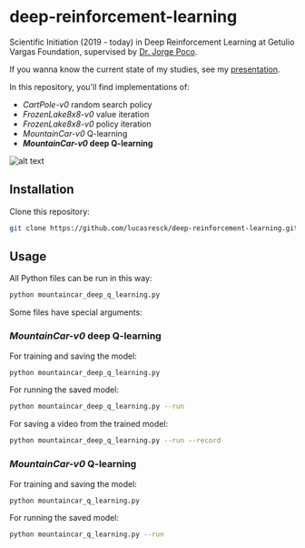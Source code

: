 # deep-reinforcement-learning

Scientific Initiation (2019 - today) in Deep Reinforcement Learning at Getulio Vargas Foundation, supervised by [Dr. Jorge Poco](https://github.com/jpocom).

If you wanna know the current state of my studies, see my [presentation](https://github.com/lucasresck/deep-reinforcement-learning/blob/master/presentations/partial_presentation.pdf).

In this repository, you'll find implementations of:
- *CartPole-v0* random search policy
- *FrozenLake8x8-v0* value iteration
- *FrozenLake8x8-v0* policy iteration
- *MountainCar-v0* Q-learning
- ***MountainCar-v0* deep Q-learning**

![alt text](https://raw.githubusercontent.com/lucasresck/deep-reinforcement-learning/master/images/mountaincar-v0.gif)

## Installation

Clone this repository:

```bash
git clone https://github.com/lucasresck/deep-reinforcement-learning.git
```

## Usage

All Python files can be run in this way:

```bash
python mountaincar_deep_q_learning.py
```

Some files have special arguments:

### *MountainCar-v0* deep Q-learning

For training and saving the model:

```bash
python mountaincar_deep_q_learning.py
```

For running the saved model:

```bash
python mountaincar_deep_q_learning.py --run
```

For saving a video from the trained model:

```bash
python mountaincar_deep_q_learning.py --run --record
```

### *MountainCar-v0* Q-learning

For training and saving the model:

```bash
python mountaincar_q_learning.py
```

For running the saved model:

```bash
python mountaincar_q_learning.py --run
``` 
